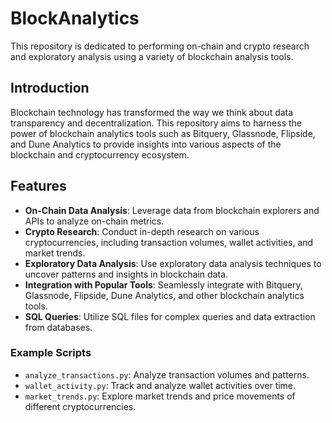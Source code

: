 # BlockAnalytics

This repository is dedicated to performing on-chain and crypto research and exploratory analysis using a variety of blockchain analysis tools. 



## Introduction

Blockchain technology has transformed the way we think about data transparency and decentralization. This repository aims to harness the power of blockchain analytics tools such as Bitquery, Glassnode, Flipside, and Dune Analytics to provide insights into various aspects of the blockchain and cryptocurrency ecosystem.

## Features

- **On-Chain Data Analysis**: Leverage data from blockchain explorers and APIs to analyze on-chain metrics.
- **Crypto Research**: Conduct in-depth research on various cryptocurrencies, including transaction volumes, wallet activities, and market trends.
- **Exploratory Data Analysis**: Use exploratory data analysis techniques to uncover patterns and insights in blockchain data.
- **Integration with Popular Tools**: Seamlessly integrate with Bitquery, Glassnode, Flipside, Dune Analytics, and other blockchain analytics tools.
- **SQL Queries**: Utilize SQL files for complex queries and data extraction from databases.

### Example Scripts

- `analyze_transactions.py`: Analyze transaction volumes and patterns.
- `wallet_activity.py`: Track and analyze wallet activities over time.
- `market_trends.py`: Explore market trends and price movements of different cryptocurrencies.
